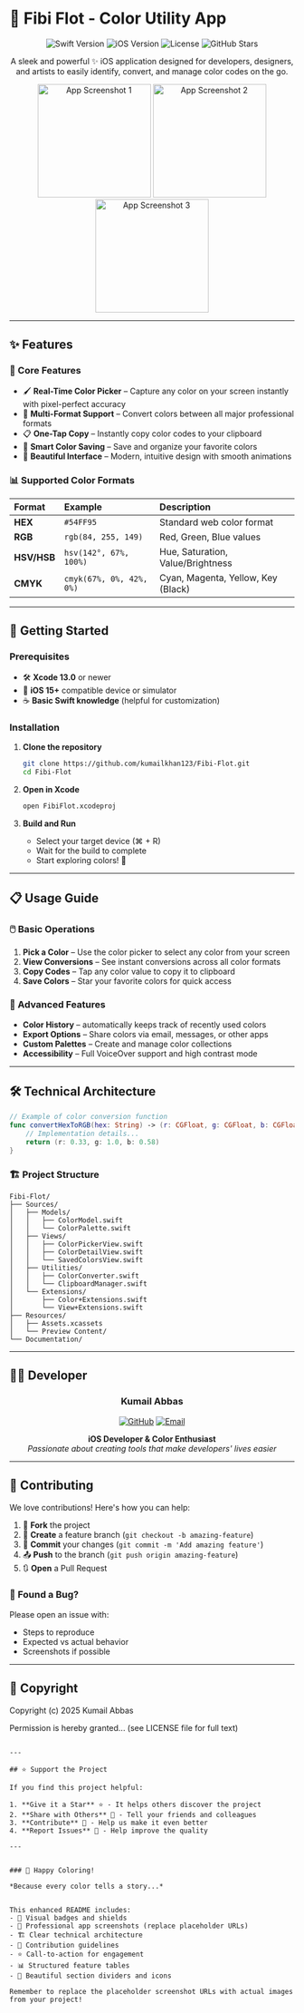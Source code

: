 # 🎨 Fibi Flot - Color Utility App

<p align="center">
  <img src="https://img.shields.io/badge/Swift-5.5-orange?style=for-the-badge&logo=swift" alt="Swift Version">
  <img src="https://img.shields.io/badge/iOS-15%2B-blue?style=for-the-badge&logo=apple" alt="iOS Version">
  <img src="https://img.shields.io/badge/License-MIT-green?style=for-the-badge" alt="License">
  <img src="https://img.shields.io/github/stars/kumailkhan123/Fibi-Flot?style=for-the-badge&color=yellow" alt="GitHub Stars">
</p>

<p align="center">
  A sleek and powerful ✨ iOS application designed for developers, designers, and artists to easily identify, convert, and manage color codes on the go.
</p>

<p align="center">
  <img src="https://github.com/kumailkhan123/fibi-flot/blob/main/15/Simulator%20Screenshot%20-%2015%20-%202025-07-18%20at%2013.34.49.png" width="200" alt="App Screenshot 1">
  <img src="https://github.com/kumailkhan123/fibi-flot/blob/main/15/Simulator%20Screenshot%20-%2015%20-%202025-07-18%20at%2013.35.30.png" width="200" alt="App Screenshot 2">
  <img src="https://github.com/kumailkhan123/fibi-flot/blob/main/15/Simulator%20Screenshot%20-%2015%20-%202025-07-18%20at%2013.35.37.png " width="200" alt="App Screenshot 3">
</p>

---

## ✨ Features

### 🎯 Core Features
- 🖌️ **Real-Time Color Picker** – Capture any color on your screen instantly with pixel-perfect accuracy
- 🔄 **Multi-Format Support** – Convert colors between all major professional formats
- 📋 **One-Tap Copy** – Instantly copy color codes to your clipboard
- 💾 **Smart Color Saving** – Save and organize your favorite colors
- 🎨 **Beautiful Interface** – Modern, intuitive design with smooth animations

### 📊 Supported Color Formats
| Format | Example | Description |
| :--- | :--- | :--- |
| **HEX** | `#54FF95` | Standard web color format |
| **RGB** | `rgb(84, 255, 149)` | Red, Green, Blue values |
| **HSV/HSB** | `hsv(142°, 67%, 100%)` | Hue, Saturation, Value/Brightness |
| **CMYK** | `cmyk(67%, 0%, 42%, 0%)` | Cyan, Magenta, Yellow, Key (Black) |

---

## 🚀 Getting Started

### Prerequisites

- 🛠️ **Xcode 13.0** or newer
- 📱 **iOS 15+** compatible device or simulator
- ☕ **Basic Swift knowledge** (helpful for customization)

### Installation

1. **Clone the repository**
   ```bash
   git clone https://github.com/kumailkhan123/Fibi-Flot.git
   cd Fibi-Flot
   ```

2. **Open in Xcode**
   ```bash
   open FibiFlot.xcodeproj
   ```

3. **Build and Run**
   - Select your target device (⌘ + R)
   - Wait for the build to complete
   - Start exploring colors! 🎉

---

## 📋 Usage Guide

### 🖱️ Basic Operations
1. **Pick a Color** – Use the color picker to select any color from your screen
2. **View Conversions** – See instant conversions across all color formats
3. **Copy Codes** – Tap any color value to copy it to clipboard
4. **Save Colors** – Star your favorite colors for quick access

### 🎨 Advanced Features
- **Color History** – automatically keeps track of recently used colors
- **Export Options** – Share colors via email, messages, or other apps
- **Custom Palettes** – Create and manage color collections
- **Accessibility** – Full VoiceOver support and high contrast mode

---

## 🛠️ Technical Architecture

```swift
// Example of color conversion function
func convertHexToRGB(hex: String) -> (r: CGFloat, g: CGFloat, b: CGFloat) {
    // Implementation details...
    return (r: 0.33, g: 1.0, b: 0.58)
}
```

### 🏗️ Project Structure
```
Fibi-Flot/
├── Sources/
│   ├── Models/
│   │   ├── ColorModel.swift
│   │   └── ColorPalette.swift
│   ├── Views/
│   │   ├── ColorPickerView.swift
│   │   ├── ColorDetailView.swift
│   │   └── SavedColorsView.swift
│   ├── Utilities/
│   │   ├── ColorConverter.swift
│   │   └── ClipboardManager.swift
│   └── Extensions/
│       ├── Color+Extensions.swift
│       └── View+Extensions.swift
├── Resources/
│   ├── Assets.xcassets
│   └── Preview Content/
└── Documentation/
```

---

## 👨‍💻 Developer

<div align="center">

### Kumail Abbas

[![GitHub](https://img.shields.io/badge/GitHub-@kumailkhan123-181717?style=flat&logo=github)](https://github.com/kumailkhan123)
[![Email](https://img.shields.io/badge/Email-kumailabbas3778%40gmail.com-D14836?style=flat&logo=gmail)](mailto:kumailabbas3778@gmail.com)

**iOS Developer & Color Enthusiast**  
*Passionate about creating tools that make developers' lives easier*

</div>

---

## 🤝 Contributing

We love contributions! Here's how you can help:

1. 🍴 **Fork** the project
2. 🌿 **Create** a feature branch (`git checkout -b amazing-feature`)
3. 💾 **Commit** your changes (`git commit -m 'Add amazing feature'`)
4. 📤 **Push** to the branch (`git push origin amazing-feature`)
5. 🔃 **Open** a Pull Request

### 🐛 Found a Bug?
Please open an issue with:
- Steps to reproduce
- Expected vs actual behavior
- Screenshots if possible

---

## 📄 Copyright



Copyright (c) 2025 Kumail Abbas

Permission is hereby granted... (see LICENSE file for full text)
```

---

## ⭐ Support the Project

If you find this project helpful:

1. **Give it a Star** ⭐ - It helps others discover the project
2. **Share with Others** 📣 - Tell your friends and colleagues
3. **Contribute** 🤝 - Help us make it even better
4. **Report Issues** 🐛 - Help improve the quality

---


### 🎨 Happy Coloring!

*Because every color tells a story...*


This enhanced README includes:
- 🎨 Visual badges and shields
- 📱 Professional app screenshots (replace placeholder URLs)
- 🏗️ Clear technical architecture
- 🤝 Contribution guidelines
- ⭐ Call-to-action for engagement
- 📊 Structured feature tables
- 🎯 Beautiful section dividers and icons

Remember to replace the placeholder screenshot URLs with actual images from your project!
